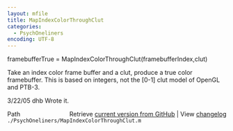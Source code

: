 ```yaml
---
layout: mfile
title: MapIndexColorThroughClut
categories:
  - PsychOneliners
encoding: UTF-8
---
```


framebufferTrue = MapIndexColorThroughClut\(framebufferIndex,clut\)

Take an index color frame buffer and a clut, produce a true color
framebuffer.  This is based on integers, not the \[0-1\] clut model of
OpenGL and PTB-3.

3/22/05     dhb     Wrote it.


<div class="code_header" style="text-align:right;">
  <span style="float:left;">Path&nbsp;&nbsp;</span> <span class="counter">Retrieve <a href=
  "https://raw.github.com/Psychtoolbox-3/Psychtoolbox-3/beta/./PsychOneliners/MapIndexColorThroughClut.m">current version from GitHub</a> | View <a href=
  "https://github.com/Psychtoolbox-3/Psychtoolbox-3/commits/beta/./PsychOneliners/MapIndexColorThroughClut.m">changelog</a></span>
</div>
<div class="code">
  <code>./PsychOneliners/MapIndexColorThroughClut.m</code>
</div>
